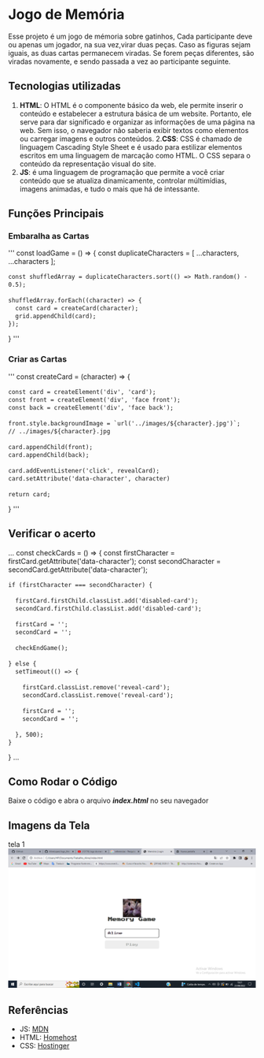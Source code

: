 # Jogo de Memória 
Esse projeto é um jogo de mémoria sobre gatinhos, Cada participante deve ou apenas um jogador, na sua vez,virar duas peças. Caso as figuras sejam iguais, as duas cartas permanecem viradas. Se forem peças diferentes, são viradas novamente, e sendo passada a vez ao participante seguinte.

## Tecnologias utilizadas
1. **HTML**: O HTML é o componente básico da web, ele permite inserir o conteúdo e estabelecer a estrutura básica de um website. Portanto, ele serve para dar significado e organizar as informações de uma página na web. Sem isso, o navegador não saberia exibir textos como elementos ou carregar imagens e outros conteúdos.
2.**CSS**: CSS é chamado de linguagem Cascading Style Sheet e é usado para estilizar elementos escritos em uma linguagem de marcação como HTML. O CSS separa o conteúdo da representação visual do site.
3. **JS**: é uma linguagem de programação que permite a você criar conteúdo que se atualiza dinamicamente, controlar múltimídias, imagens animadas, e tudo o mais que há de intessante.

## Funções Principais

### Embaralha as Cartas
'''
const loadGame = () => {
    const duplicateCharacters = [ ...characters, ...characters ];
  
    const shuffledArray = duplicateCharacters.sort(() => Math.random() - 0.5);
  
    shuffledArray.forEach((character) => {
      const card = createCard(character);
      grid.appendChild(card);
    });
  }
'''  

  ### Criar as Cartas
'''
  const createCard = (character) => {
  
    const card = createElement('div', 'card');
    const front = createElement('div', 'face front');
    const back = createElement('div', 'face back');
  
    front.style.backgroundImage = `url('../images/${character}.jpg')`;
    // ../images/${character}.jpg
  
    card.appendChild(front);
    card.appendChild(back);
  
    card.addEventListener('click', revealCard);
    card.setAttribute('data-character', character)
  
    return card;
  }
'''

  ## Verificar o acerto
  ...
  const checkCards = () => {
    const firstCharacter = firstCard.getAttribute('data-character');
    const secondCharacter = secondCard.getAttribute('data-character');
  
    if (firstCharacter === secondCharacter) {
  
      firstCard.firstChild.classList.add('disabled-card');
      secondCard.firstChild.classList.add('disabled-card');
  
      firstCard = '';
      secondCard = '';
  
      checkEndGame();
  
    } else {
      setTimeout(() => {
  
        firstCard.classList.remove('reveal-card');
        secondCard.classList.remove('reveal-card');
  
        firstCard = '';
        secondCard = '';
  
      }, 500);
    }
  
  }
  ...

  ## Como Rodar o Código
  Baixe o código e abra o arquivo **_index.html_** no seu navegador 

  ## Imagens da Tela
tela 1
![tela 1](/images/tela1.png)



  ## Referências
  * JS: [MDN](https://developer.mozilla.org/pt-BR/docs/Learn/JavaScript/First_steps/What_is_JavaScript)
  * HTML: [Homehost](https://www.homehost.com.br/blog/tutoriais/o-que-e-html/)
  * CSS: [Hostinger](https://www.hostinger.com.br/tutoriais/o-que-e-css-guia-basico-de-css)

